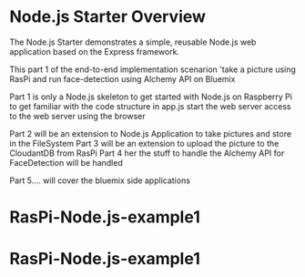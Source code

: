 # Node.js Starter Overview
The Node.js Starter demonstrates a simple, reusable Node.js web application based on the Express framework.

This part 1 of the end-to-end implementation scenarion 'take a picture using RasPi and run face-detection using Alchemy API on Bluemix

Part 1 is only a Node.js skeleton to get started with Node.js on Raspberry Pi
       to get familiar with the code structure in app.js start the web server access to the web server using the browser

Part 2 will be an extension to Node.js Application to take pictures and store in the FileSystem
Part 3 will be an extension to upload the picture to the CloudantDB from RasPi
Part 4 her the stuff to handle the Alchemy API for FaceDetection will be handled

Part 5.... will cover the bluemix side applications



# RasPi-Node.js-example1
# RasPi-Node.js-example1
